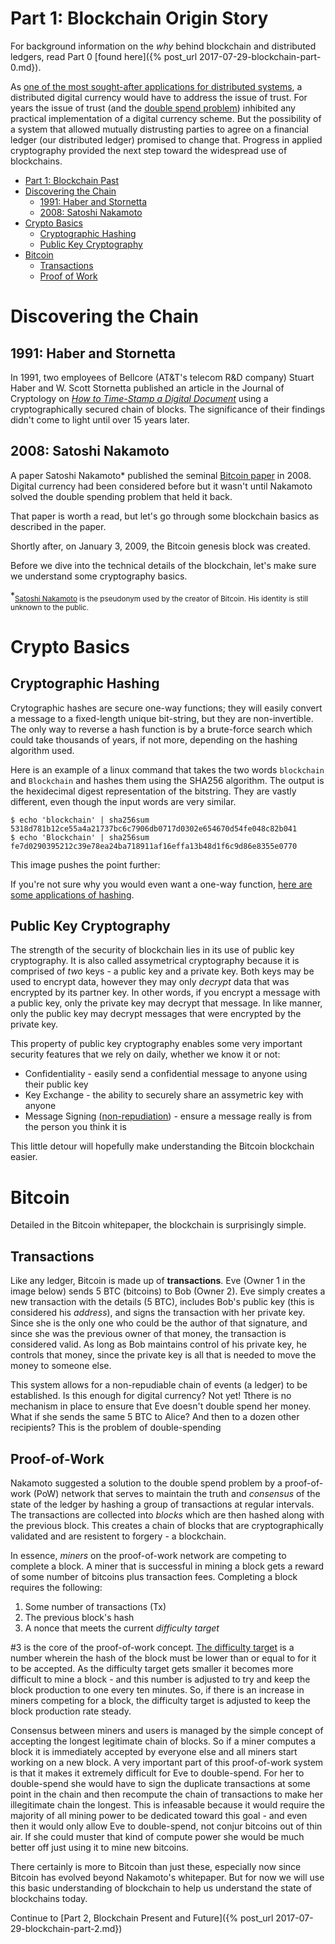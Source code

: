 # Part 1: Blockchain Origin Story
 
For background information on the _why_ behind blockchain and distributed ledgers, read Part 0 [found here]({% post_url 2017-07-29-blockchain-part-0.md}).

As [one of the most sought-after applications for distributed systems](https://www.youtube.com/watch?v=Cod7U9IIz5U), a distributed digital currency would have to address the issue of trust. For years the issue of trust (and the [double spend problem](https://en.wikipedia.org/wiki/Double-spending)) inhibited any practical implementation of a digital currency scheme. But the possibility of a system that allowed mutually distrusting parties to agree on a financial ledger (our distributed ledger) promised to change that. Progress in applied cryptography provided the next step toward the widespread use of blockchains.

- [Part 1: Blockchain Past](#part-1-blockchain-past)
- [Discovering the Chain](#discovering-the-chain)
    - [1991: Haber and Stornetta](#1991-haber-and-stornetta)
    - [2008: Satoshi Nakamoto](#2008-satoshi-nakamoto)
- [Crypto Basics](#crypto-basics)
    - [Cryptographic Hashing](#cryptographic-hashing)
    - [Public Key Cryptography](#public-key-cryptography)
- [Bitcoin](#bitcoin)
    - [Transactions](#transactions)
    - [Proof of Work](#proof-of-work)

# Discovering the Chain
## 1991: Haber and Stornetta
 
In 1991, two employees of Bellcore (AT&T's telecom R&D company) Stuart Haber and W. Scott Stornetta published an article in the Journal of Cryptology on [_How to Time-Stamp a Digital Document_](https://link.springer.com/article/10.1007/BF00196791) using a cryptographically secured chain of blocks. The significance of their findings didn't come to light until over 15 years later.

## 2008: Satoshi Nakamoto

A paper Satoshi Nakamoto* published the seminal [Bitcoin paper](https://bitcoin.org/bitcoin.pdf) in 2008. Digital currency had been considered before but it wasn't until Nakamoto solved the double spending problem that held it back.

That paper is worth a read, but let's go through some blockchain basics as described in the paper.

Shortly after, on January 3, 2009, the Bitcoin genesis block was created.

Before we dive into the technical details of the blockchain, let's make sure we understand some cryptography basics. 

\*<sub>[Satoshi Nakamoto](https://en.wikipedia.org/wiki/Satoshi_Nakamoto) is the pseudonym used by the creator of Bitcoin. His identity is still unknown to the public.</sub>

# Crypto Basics

## Cryptographic Hashing
Crytographic hashes are secure one-way functions; they will easily convert a message to a fixed-length unique bit-string, but they are non-invertible. The only way to reverse a hash function is by a brute-force search which could take thousands of years, if not more, depending on the hashing algorithm used. 

Here is an example of a linux command that takes the two words `blockchain` and `Blockchain` and hashes them using the SHA256 algorithm. The output is the hexidecimal digest representation of the bitstring. They are vastly different, even though the input words are very similar. 

```{sh}
$ echo 'blockchain' | sha256sum
5318d781b12ce55a4a21737bc6c7906db0717d0302e654670d54fe048c82b041
$ echo 'Blockchain' | sha256sum
fe7d0290395212c39e78ea24ba718911af16effa13b48d1f6c9d86e8355e0770
```

This image pushes the point further:

<!-- ![hash example](/assets/images/posts/2017/hash.png)
*Image credit: Wikipedia* -->

If you're not sure why you would even want a one-way function, [here are some applications of hashing](https://en.wikipedia.org/wiki/Cryptographic_hash_function#Applications).

## Public Key Cryptography
The strength of the security of blockchain lies in its use of public key cryptography. It is also called assymetrical cryptography because it is comprised of _two_ keys - a public key and a private key. Both keys may be used to encrypt data, however they may only _decrypt_ data that was encrypted by its partner key. In other words, if you encrypt a message with a public key, only the private key may decrypt that message. In like manner, only the public key may decrypt messages that were encrypted by the private key. 

<!-- ![public key flowchart](/assets/images/posts/2017/publickey.png)
*Image credit: Wikipedia* -->

This property of public key cryptography enables some very important security features that we rely on daily, whether we know it or not:

* Confidentiality - easily send a confidential message to anyone using their public key
* Key Exchange - the ability to securely share an assymetric key with anyone
* Message Signing ([non-repudiation](https://en.wikipedia.org/wiki/Non-repudiation)) - ensure a message really is from the person you think it is

 This little detour will hopefully make understanding the Bitcoin blockchain easier.

# Bitcoin

Detailed in the Bitcoin whitepaper, the blockchain is surprisingly simple. 

## Transactions

Like any ledger, Bitcoin is made up of __transactions__. Eve (Owner 1 in the image below) sends 5 BTC (bitcoins) to Bob (Owner 2). Eve simply creates a new transaction with the details (5 BTC), includes Bob's public key (this is considered his _address_), and signs the transaction with her private key. Since she is the only one who could be the author of that signature, and since she was the previous owner of that money, the transaction is considered valid. As long as Bob maintains control of his private key, he controls that money, since the private key is all that is needed to move the money to someone else. 

<!-- ![Bitcoin transactions](/assets/images/posts/2017/bitcoin_transactions.png)
*Image credit: Satoshi Nakamoto* -->

This system allows for a non-repudiable chain of events (a ledger) to be established. Is this enough for digital currency? Not yet! Tthere is no mechanism in place to ensure that Eve doesn't double spend her money. What if she sends the same 5 BTC to Alice? And then to a dozen other recipients? This is the problem of double-spending

## Proof-of-Work

Nakamoto suggested a solution to the double spend problem by a proof-of-work (PoW) network that serves to maintain the truth and _consensus_ of the state of the ledger by hashing a group of transactions at regular intervals. The transactions are collected into _blocks_ which are then hashed along with the previous block. This creates a chain of blocks that are cryptographically validated and are resistent to forgery - a blockchain.

<!-- ![blockchain](/assets/images/posts/2017/blockchain.png)
*Image credit: Satoshi Nakamoto* -->

In essence, _miners_ on the proof-of-work network are competing to complete a block. A miner that is successful in mining a block gets a reward of some number of bitcoins plus transaction fees. Completing a block requires the following:
1. Some number of transactions (Tx)
1. The previous block's hash
1. A nonce that meets the current _difficulty target_

\#3 is the core of the proof-of-work concept. [The difficulty target](https://en.bitcoin.it/wiki/Target) is a number wherein the hash of the block must be lower than or equal to for it to be accepted. As the difficulty target gets smaller it becomes more difficult to mine a block - and this number is adjusted to try and keep the block production to one every ten minutes. So, if there is an increase in miners competing for a block, the difficulty target is adjusted to keep the block production rate steady.

<!-- ![proof of work](/assets/images/posts/2017/proof_of_work.png)
*Image credit: John Kelsey, NIST* -->

Consensus between miners and users is managed by the simple concept of accepting the longest legitimate chain of blocks. So if a miner computes a block it is immediately accepted by everyone else and all miners start working on a new block. A very important part of this proof-of-work system is that it makes it extremely difficult for Eve to double-spend. For her to double-spend she would have to sign the duplicate transactions at some point in the chain and then recompute the chain of transactions to make her illegitimate chain the longest. This is infeasable because it would require the majority of all mining power to be dedicated toward this goal - and even then it would only allow Eve to double-spend, not conjur bitcoins out of thin air. If she could muster that kind of compute power she would be much better off just using it to mine new bitcoins. 

There certainly is more to Bitcoin than just these, especially now since Bitcoin has evolved beyond Nakamoto's whitepaper. But for now we will use this basic understanding of blockchain to help us understand the state of blockchains today. 

Continue to [Part 2, Blockchain Present and Future]({% post_url 2017-07-29-blockchain-part-2.md})